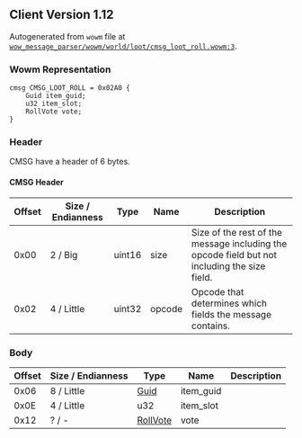 ## Client Version 1.12

Autogenerated from `wowm` file at [`wow_message_parser/wowm/world/loot/cmsg_loot_roll.wowm:3`](https://github.com/gtker/wow_messages/tree/main/wow_message_parser/wowm/world/loot/cmsg_loot_roll.wowm#L3).

### Wowm Representation
```rust,ignore
cmsg CMSG_LOOT_ROLL = 0x02A0 {
    Guid item_guid;
    u32 item_slot;
    RollVote vote;
}
```
### Header
CMSG have a header of 6 bytes.

#### CMSG Header
| Offset | Size / Endianness | Type   | Name   | Description |
| ------ | ----------------- | ------ | ------ | ----------- |
| 0x00   | 2 / Big           | uint16 | size   | Size of the rest of the message including the opcode field but not including the size field.|
| 0x02   | 4 / Little        | uint32 | opcode | Opcode that determines which fields the message contains.|
### Body
| Offset | Size / Endianness | Type | Name | Description |
| ------ | ----------------- | ---- | ---- | ----------- |
| 0x06 | 8 / Little | [Guid](../spec/packed-guid.md) | item_guid |  |
| 0x0E | 4 / Little | u32 | item_slot |  |
| 0x12 | ? / - | [RollVote](rollvote.md) | vote |  |
